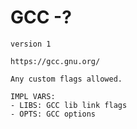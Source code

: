 # GCC -?

`version 1`

```
https://gcc.gnu.org/

Any custom flags allowed.

IMPL VARS:
- LIBS: GCC lib link flags
- OPTS: GCC options
  
```